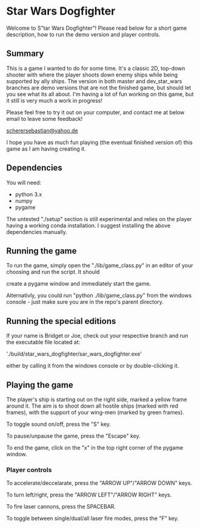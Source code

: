 # Star Wars Dogfighter

Welcome to S"tar Wars Dogfighter"! Please read below for a short game description, how to run the demo version and player controls.

## Summary

This is a game I wanted to do for some time. It's a classic 2D, top-down shooter with where the player shoots down enemy ships while being
supported by ally ships. The version in both master and dev_star_wars branches are demo versions that are not the finished game,
but should let you see what its all about. I'm having a lot of fun working on this game, but it still is very much a work in progress!

Please feel free to try it out on your computer, and contact me at below email to leave some feedback!

scherersebastian@yahoo.de

I hope you have as much fun playing (the eventual finished version of) this game as I am having creating it.

## Dependencies

You will need:

- python 3.x
- numpy
- pygame

The untested "./setup" section is still experimental and relies on the player having a working conda installation. I suggest
installing the above dependencies manually.

## Running the game



To run the game, simply open the "./lib/game_class.py" in an editor of your choosing and run the script. It should

create a pygame window and immediately start the game.

Alternativly, you could run "python ./lib/game_class.py" from
 the windows console - just make sure you are in the
repo's parent directory.



## Running the special editions



If your name is Bridget or Joe, check out your respective branch and run the executable file located at:

'./build/star_wars_dogfighter/sar_wars_dogfighter.exe' 

either by calling it from the windows console or by double-clicking it.



## Playing the game

The player's ship is starting out on the right side, marked a yellow frame around it. The
aim is to shoot down all hostile ships (marked with red frames), with the support of your
wing-men (marked by green frames).

To toggle sound on/off, press the "S" key.

To pause/unpause the game, press the "Escape" key.

To end the game, click on the "x" in the top right corner of the pygame window.

### Player controls

To accelerate/deccelarate, press the "ARROW UP"/"ARROW DOWN" keys.

To turn left/right, press the "ARROW LEFT"/"ARROW RIGHT" keys.

To fire laser cannons, press the SPACEBAR.

To toggle between single/dual/all laser fire modes, press the "F" key.